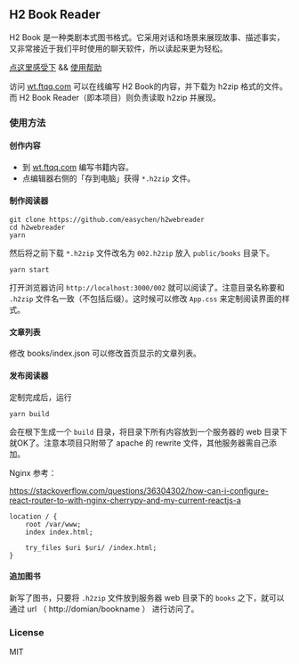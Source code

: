 ## H2 Book Reader

H2 Book 是一种类剧本式图书格式。它采用对话和场景来展现故事、描述事实，又非常接近于我们平时使用的聊天软件，所以读起来更为轻松。

[点这里感受下](http://wt.ftqq.com/read/1001)  && [使用帮助](http://wt.ftqq.com/read/002)

访问 [wt.ftqq.com](http://wt.ftqq.com) 可以在线编写 H2 Book的内容，并下载为 h2zip 格式的文件。而 H2 Book Reader（即本项目）则负责读取 h2zip 并展现。

### 使用方法

#### 创作内容

- 到 [wt.ftqq.com](http://wt.ftqq.com) 编写书籍内容。
- 点编辑器右侧的「存到电脑」获得 `*.h2zip` 文件。

#### 制作阅读器

```
git clone https://github.com/easychen/h2webreader
cd h2webreader
yarn 
```

然后将之前下载 `*.h2zip` 文件改名为 `002.h2zip` 放入 `public/books` 目录下。

```
yarn start
```

打开浏览器访问 `http://localhost:3000/002` 就可以阅读了。注意目录名称要和 `.h2zip` 文件名一致（不包括后缀）。这时候可以修改 `App.css` 来定制阅读界面的样式。

#### 文章列表

修改 books/index.json 可以修改首页显示的文章列表。

#### 发布阅读器

定制完成后，运行 

```
yarn build
```

会在根下生成一个 `build` 目录，将目录下所有内容放到一个服务器的 web 目录下就OK了。注意本项目只附带了 apache 的 rewrite 文件，其他服务器需自己添加。

Nginx 参考：

https://stackoverflow.com/questions/36304302/how-can-i-configure-react-router-to-with-nginx-cherrypy-and-my-current-reactjs-a
```
location / {
    root /var/www;
    index index.html;

    try_files $uri $uri/ /index.html;
}
```  

#### 追加图书

新写了图书，只要将 `.h2zip` 文件放到服务器 web 目录下的 `books` 之下，就可以通过 url （ http://domian/bookname ） 进行访问了。

### License

MIT 



